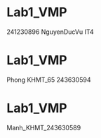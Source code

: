 # Lab1_VMP
241230896 NguyenDucVu IT4
# Lab1_VMP
Phong KHMT_65 243630594
# Lab1_VMP
Manh_KHMT_243630589
